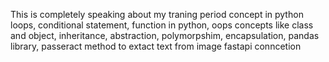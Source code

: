 This is completely speaking about my traning period concept in python
loops,
conditional statement,
function in python,
oops concepts like
class and object,
inheritance,
abstraction,
polymorpshim,
encapsulation,
pandas library,
passeract method to extact text from  image
fastapi conncetion


